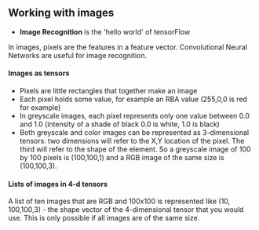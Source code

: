## Working with images

- __Image Recognition__ is the 'hello world' of tensorFlow

In images, pixels are the features in a feature vector. 
Convolutional Neural Networks are useful for image recognition.


#### Images as tensors

- Pixels are little rectangles that together make an image
- Each pixel holds some value, for example an RBA value (255,0,0 is red for example)
- In greyscale images, each pixel represents only one value between 0.0 and 1.0 (intensity of a shade of black
0.0 is white, 1.0 is black)
- Both greyscale and color images can be represented as 3-dimensional tensors:
two dimensions will refer to the X,Y location of the pixel. The third will refer to the shape of the element.
So a greyscale image of 100 by 100 pixels is (100,100,1) and a RGB image of the same size is (100,100,3).

#### Lists of images in 4-d tensors

A list of ten images that are RGB and 100x100 is represented like (10, 100,100,3) - the shape vector of the 4-dimensional tensor that you would use.
This is only possible if all images are of the same size.





